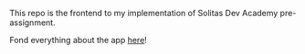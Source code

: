 This repo is the frontend to my implementation of Solitas Dev Academy pre-assignment.

Fond everything about the app [here](https://github.com/akukettunen/bikeapp)!
